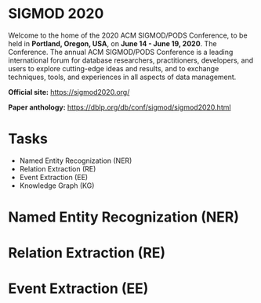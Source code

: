 # SIGMOD 2020
Welcome to the home of the 2020 ACM SIGMOD/PODS Conference, to be held in **Portland, Oregon, USA**, on **June 14 - June 19, 2020**.
The Conference. The annual ACM SIGMOD/PODS Conference is a leading international forum for database researchers, practitioners, developers, and users to explore cutting-edge ideas and results, and to exchange techniques, tools, and experiences in all aspects of data management.

  
**Official site:** <https://sigmod2020.org/>
  
**Paper anthology:** <https://dblp.org/db/conf/sigmod/sigmod2020.html>
# Tasks
- Named Entity Recognization (NER)
- Relation Extraction (RE)
- Event Extraction (EE)
- Knowledge Graph (KG)


# Named Entity Recognization (NER)

# Relation Extraction (RE)

# Event Extraction (EE)
